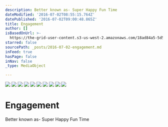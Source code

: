 ```yaml
---
description: Better known as- Super Happy Fun Time
dateModified: '2016-07-02T08:55:15.764Z'
datePublished: '2016-07-02T09:00:48.865Z'
title: Engagement
author: []
isBasedOnUrl: >-
  https://the-grid-user-content.s3-us-west-2.amazonaws.com/18ad84a5-5d54-4b30-b8f9-f67192b437b1.jpg
starred: false
sourcePath: _posts/2016-07-02-engagement.md
inFeed: true
hasPage: false
inNav: false
_type: MediaObject

---
```

![](https://the-grid-user-content.s3-us-west-2.amazonaws.com/18ad84a5-5d54-4b30-b8f9-f67192b437b1.jpg)
![](https://the-grid-user-content.s3-us-west-2.amazonaws.com/42319305-b4dc-44f4-93ec-2c89f68cca8c.jpg)
![](https://the-grid-user-content.s3-us-west-2.amazonaws.com/ea1229d2-e183-4b57-9f04-85f0249ef929.jpg)
![](https://the-grid-user-content.s3-us-west-2.amazonaws.com/c6e9479d-ed60-48c7-951e-15453510804f.jpg)
![](https://the-grid-user-content.s3-us-west-2.amazonaws.com/2b9ccc26-ac12-4326-8a1a-83aa3cb2c361.jpg)
![](https://the-grid-user-content.s3-us-west-2.amazonaws.com/62e98ceb-a691-4565-bbb4-5db89708f1a5.jpg)
![](https://the-grid-user-content.s3-us-west-2.amazonaws.com/00012279-690b-4ccb-82a9-873e6be13162.jpg)
![](https://the-grid-user-content.s3-us-west-2.amazonaws.com/89a4511d-e7c6-47a6-abf3-3b744728ac7c.jpg)
![](https://the-grid-user-content.s3-us-west-2.amazonaws.com/7f6f75e8-2e37-4783-bbe6-a6ea1df54a92.jpg)
![](https://the-grid-user-content.s3-us-west-2.amazonaws.com/c915463e-153a-4f87-8cfb-6f1f935e794c.jpg)

# Engagement

Better known as- Super Happy Fun Time